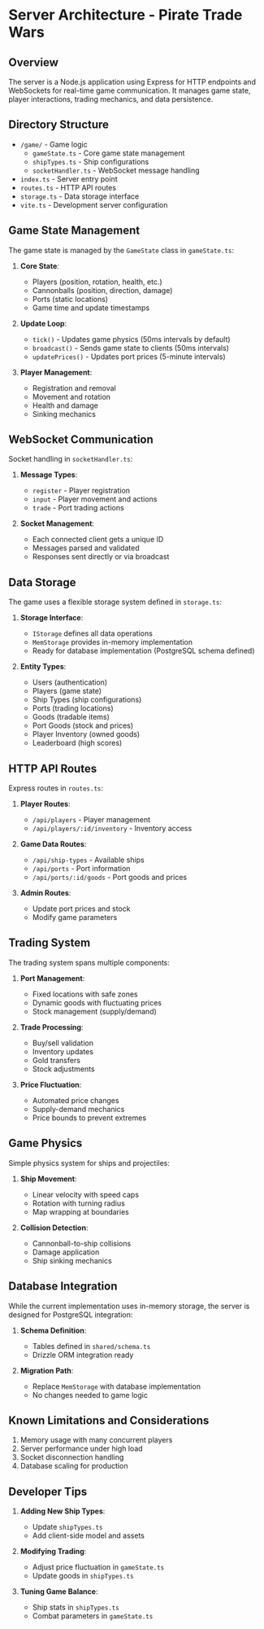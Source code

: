 # Server Architecture - Pirate Trade Wars

## Overview
The server is a Node.js application using Express for HTTP endpoints and WebSockets for real-time game communication. It manages game state, player interactions, trading mechanics, and data persistence.

## Directory Structure

- `/game/` - Game logic
  - `gameState.ts` - Core game state management
  - `shipTypes.ts` - Ship configurations
  - `socketHandler.ts` - WebSocket message handling
- `index.ts` - Server entry point
- `routes.ts` - HTTP API routes
- `storage.ts` - Data storage interface
- `vite.ts` - Development server configuration

## Game State Management

The game state is managed by the `GameState` class in `gameState.ts`:

1. **Core State**:
   - Players (position, rotation, health, etc.)
   - Cannonballs (position, direction, damage)
   - Ports (static locations)
   - Game time and update timestamps

2. **Update Loop**:
   - `tick()` - Updates game physics (50ms intervals by default)
   - `broadcast()` - Sends game state to clients (50ms intervals)
   - `updatePrices()` - Updates port prices (5-minute intervals)

3. **Player Management**:
   - Registration and removal
   - Movement and rotation
   - Health and damage
   - Sinking mechanics

## WebSocket Communication

Socket handling in `socketHandler.ts`:

1. **Message Types**:
   - `register` - Player registration
   - `input` - Player movement and actions
   - `trade` - Port trading actions

2. **Socket Management**:
   - Each connected client gets a unique ID
   - Messages parsed and validated
   - Responses sent directly or via broadcast

## Data Storage

The game uses a flexible storage system defined in `storage.ts`:

1. **Storage Interface**:
   - `IStorage` defines all data operations
   - `MemStorage` provides in-memory implementation
   - Ready for database implementation (PostgreSQL schema defined)

2. **Entity Types**:
   - Users (authentication)
   - Players (game state)
   - Ship Types (ship configurations)
   - Ports (trading locations)
   - Goods (tradable items)
   - Port Goods (stock and prices)
   - Player Inventory (owned goods)
   - Leaderboard (high scores)

## HTTP API Routes

Express routes in `routes.ts`:

1. **Player Routes**:
   - `/api/players` - Player management
   - `/api/players/:id/inventory` - Inventory access

2. **Game Data Routes**:
   - `/api/ship-types` - Available ships
   - `/api/ports` - Port information
   - `/api/ports/:id/goods` - Port goods and prices

3. **Admin Routes**:
   - Update port prices and stock
   - Modify game parameters

## Trading System

The trading system spans multiple components:

1. **Port Management**:
   - Fixed locations with safe zones
   - Dynamic goods with fluctuating prices
   - Stock management (supply/demand)

2. **Trade Processing**:
   - Buy/sell validation
   - Inventory updates
   - Gold transfers
   - Stock adjustments

3. **Price Fluctuation**:
   - Automated price changes
   - Supply-demand mechanics
   - Price bounds to prevent extremes

## Game Physics

Simple physics system for ships and projectiles:

1. **Ship Movement**:
   - Linear velocity with speed caps
   - Rotation with turning radius
   - Map wrapping at boundaries

2. **Collision Detection**:
   - Cannonball-to-ship collisions
   - Damage application
   - Ship sinking mechanics

## Database Integration

While the current implementation uses in-memory storage, the server is designed for PostgreSQL integration:

1. **Schema Definition**:
   - Tables defined in `shared/schema.ts`
   - Drizzle ORM integration ready

2. **Migration Path**:
   - Replace `MemStorage` with database implementation
   - No changes needed to game logic

## Known Limitations and Considerations

1. Memory usage with many concurrent players
2. Server performance under high load
3. Socket disconnection handling
4. Database scaling for production

## Developer Tips

1. **Adding New Ship Types**:
   - Update `shipTypes.ts`
   - Add client-side model and assets

2. **Modifying Trading**:
   - Adjust price fluctuation in `gameState.ts`
   - Update goods in `shipTypes.ts`

3. **Tuning Game Balance**:
   - Ship stats in `shipTypes.ts`
   - Combat parameters in `gameState.ts`